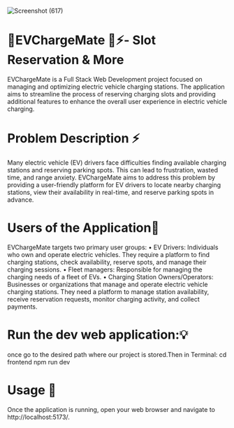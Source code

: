 ![Screenshot (617)](https://github.com/GowripriyaMahendran/EVChargeMate/assets/140893570/b00cd9eb-99cc-4fac-abc9-7c1c5e5b64e2)





# 🔋EVChargeMate 🛵⚡- Slot Reservation & More
EVChargeMate is a Full Stack Web Development project focused on managing and  optimizing electric vehicle charging stations. The application aims to streamline the  process of reserving charging slots and providing additional features to enhance the  overall user experience in electric vehicle charging.

# Problem Description ⚡

Many electric vehicle (EV) drivers face difficulties finding available charging stations 
and reserving parking spots. This can lead to frustration, wasted time, and range 
anxiety. EVChargeMate aims to address this problem by providing a user-friendly 
platform for EV drivers to locate nearby charging stations, view their availability in 
real-time, and reserve parking spots in advance.

# Users of the Application🔌

EVChargeMate targets two primary user groups:
•	EV Drivers: Individuals who own and operate electric vehicles. They require a 
platform to find charging stations, check availability, reserve spots, and 
manage their charging sessions.
•	Fleet managers: Responsible for managing the charging needs of a fleet of 
EVs.
•	Charging Station Owners/Operators: Businesses or organizations that 
manage and operate electric vehicle charging stations. They need a platform 
to manage station availability, receive reservation requests, monitor charging 
activity, and collect payments.

# Run the dev web application:💡
once go to the desired path where our project is stored.Then in Terminal:
cd frontend
npm run dev

# Usage 🌿
Once the application is running, open your web browser and navigate to http://localhost:5173/.
